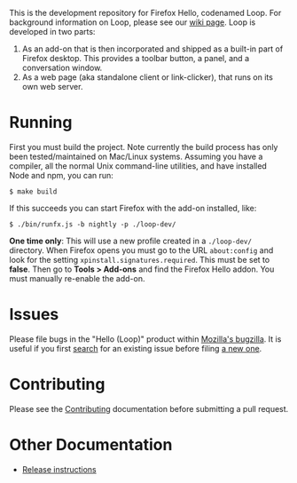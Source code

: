 This is the development repository for Firefox Hello, codenamed Loop. For
background information on Loop, please see our
[wiki page](https://wiki.mozilla.org/Loop). Loop is developed in two parts:

1. As an add-on that is then incorporated and shipped as a built-in part of
Firefox desktop. This provides a toolbar button, a panel, and a conversation
window.
2. As a web page (aka standalone client or link-clicker), that runs on its own
web server.

Running
=======

First you must build the project.  Note currently the build process has only
been tested/maintained on Mac/Linux systems.  Assuming you have a compiler,
all the normal Unix command-line utilities, and have installed Node and npm,
you can run:

```shell
$ make build
```

If this succeeds you can start Firefox with the add-on installed, like:

```shell
$ ./bin/runfx.js -b nightly -p ./loop-dev/
```

**One time only**: This will use a new profile created in a `./loop-dev/`
directory.  When Firefox opens you must go to the URL `about:config` and
look for the setting `xpinstall.signatures.required`.  This must be set to
**false**.  Then go to
**Tools &gt; Add-ons** and find the Firefox Hello addon.  You must manually
re-enable the add-on.

Issues
======

Please file bugs in the "Hello (Loop)" product within
[Mozilla's bugzilla](https://bugzilla.mozilla.org). It is useful if you first
[search](https://bugzilla.mozilla.org/query.cgi?query_format=advanced&product=Hello%20%28Loop%29&resolution=---)
for an existing issue before filing [a new one](https://bugzilla.mozilla.org/enter_bug.cgi?form_name=enter_bug&product=Hello%20%28Loop%29).

Contributing
============

Please see the [Contributing](CONTRIBUTING.md) documentation before
submitting a pull request.

Other Documentation
===================

* [Release instructions](docs/Releases.md)
